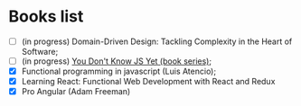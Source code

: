 # Books list

- [ ] (in progress) Domain-Driven Design: Tackling Complexity in the Heart of Software;
- [ ] (in progress) [You Don't Know JS Yet (book series)](https://github.com/getify/You-Dont-Know-JS);
- [x] Functional programming in javascript (Luis Atencio);
- [x] Learning React: Functional Web Development with React and Redux
- [x] Pro Angular (Adam Freeman)
